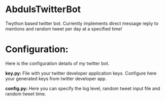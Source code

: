 # AbdulsTwitterBot
Twython based twitter bot. Currently implements direct message reply to mentions and random tweet per day at a specified time!

# Configuration:
Here is the configuration details of my twitter bot.

**key.py:**
File with your twitter developer application keys. Configure here your generated keys from twitter developer app.

**config.py:**
Here you can specify the log level, random tweet input file and random tweet time.
